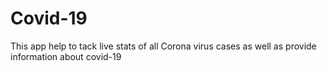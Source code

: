 # Covid-19
This app help to tack live stats of all Corona virus cases as well as provide information about covid-19




